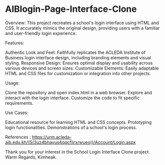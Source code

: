 # AIBlogin-Page-Interface-Clone
Overview:
This project recreates a school's login interface using HTML and CSS. It accurately mimics the original design, providing users with a familiar and user-friendly login experience.

Features:

Authentic Look and Feel: Faithfully replicates the ACLEDA Institute of Business login interface design, including branding elements and visual styling.
Responsive Design: Ensures optimal display and usability across various devices and screen sizes.
Customizable Elements: Easily adaptable HTML and CSS files for customization or integration into other projects.

Usage:

Clone the repository and open index.html in a web browser.
Explore and interact with the login interface.
Customize the code to fit specific requirements.

Use Cases:

Educational resource for learning HTML and CSS concepts.
Prototyping login functionalities.
Demonstrations of a school's login process.

References : https://urm.acleda-aib.edu.kh/(S(3uz4bhayus4qqcflirxrwueo))/Account/Login.aspx

Thank you for your interest in the School Login Interface Clone project. 
Warm Regards,
Kimheak.
